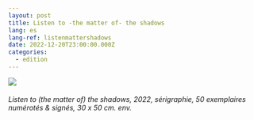 ```yaml
---
layout: post
title: Listen to -the matter of- the shadows
lang: es
lang-ref: listenmattershadows
date: 2022-12-20T23:00:00.000Z
categories:
  - edition
---
```


![](</Listen to (the matter of) the shadows SCAN (300) UP.jpg>)

###### *Listen to (the matter of) the shadows*, 2022, sérigraphie, 50 exemplaires numérotés & signés, 30 x 50 cm. env.
